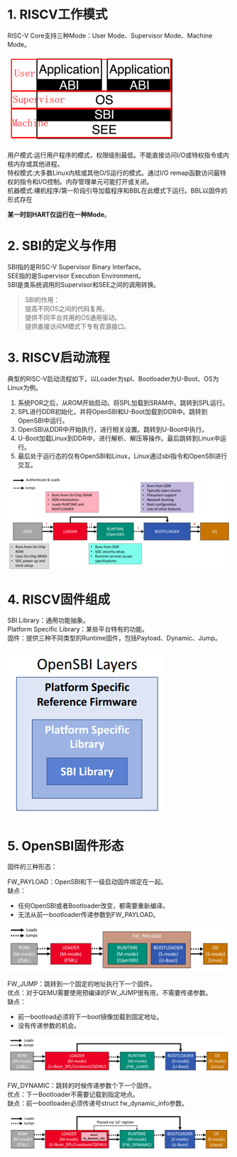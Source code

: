 # 1. RISCV工作模式
RISC-V Core支持三种Mode：User Mode、Supervisor Mode、Machine Mode。

![RV架构示意图](img/mode.png)

用户模式:运行用户程序的模式，权限级别最低。不能直接访问I/O或特权指令或内核内存或其他进程。</br>
特权模式:大多数Linux内核或其他O/S运行的模式。通过I/O remap函数访问最特权的指令和I/O控制。内存管理单元可能打开或关闭。</br>
机器模式:裸机程序/第一阶段引导加载程序和BBL在此模式下运行。BBL以固件的形式存在</br>

**某一时刻HART仅运行在一种Mode**。

# 2. SBI的定义与作用
SBI指的是RISC-V Supervisor Binary Interface。</br>
SEE指的是Supervisor Execution Environment。</br>
SBI是类系统调用的Supervisor和SEE之间的调用转换。

> SBI的作用：</br>
> 提高不同OS之间的代码复用。</br>
> 提供不同平台共用的OS通用驱动。</br>
> 提供直接访问M模式下专有资源接口。

# 3. RISCV启动流程
典型的RISC-V启动流程如下，以Loader为spl、Bootloader为U-Boot、OS为Linux为例。
1. 系统POR之后，从ROM开始启动。将SPL加载到SRAM中。跳转到SPL运行。
2. SPL进行DDR初始化，并将OpenSBI和U-Boot加载到DDR中。跳转到OpenSBI中运行。
3. OpenSBI从DDR中开始执行，进行相关设置。跳转到U-Boot中执行。
4. U-Boot加载Linux到DDR中，进行解析、解压等操作。最后跳转到Linux中运行。
5. 最后处于运行态的仅有OpenSBI和Linux，Linux通过sbi指令和OpenSBI进行交互。

![启动流程](img/bring-up.png)

# 4. RISCV固件组成
SBI Library：通用功能抽象。</br>
Platform Specific Library：某些平台特有的功能。</br>
固件：提供三种不同类型的Runtime固件，包括Payload、Dynamic、Jump。

![固件结构](img/firmware-struct.png)

# 5. OpenSBI固件形态
固件的三种形态：

FW_PAYLOAD：OpenSBI和下一级启动固件绑定在一起。</br>
缺点：
- 任何OpenSBI或者Bootloader改变，都需要重新编译。
- 无法从前一bootloader传递参数到FW_PAYLOAD。

![fw_payload流程](img/fw_payload.png)

FW_JUMP：跳转到一个固定的地址执行下一个固件。</br>
优点：对于QEMU需要使用预编译的FW_JUMP很有用，不需要传递参数。</br>
缺点：
- 前一bootload必须将下一boot镜像加载到固定地址。
- 没有传递参数的机会。

![fw_jump流程](img/fw_jump.png)


FW_DYNAMIC：跳转的时候传递参数个下一个固件。</br>
优点：下一Bootloader不需要记载到指定地点。</br>
缺点：前一bootloader必须传递号struct fw_dynamic_info参数。</br>

![fw_dynamic流程](img/fw_dynamic.png)

